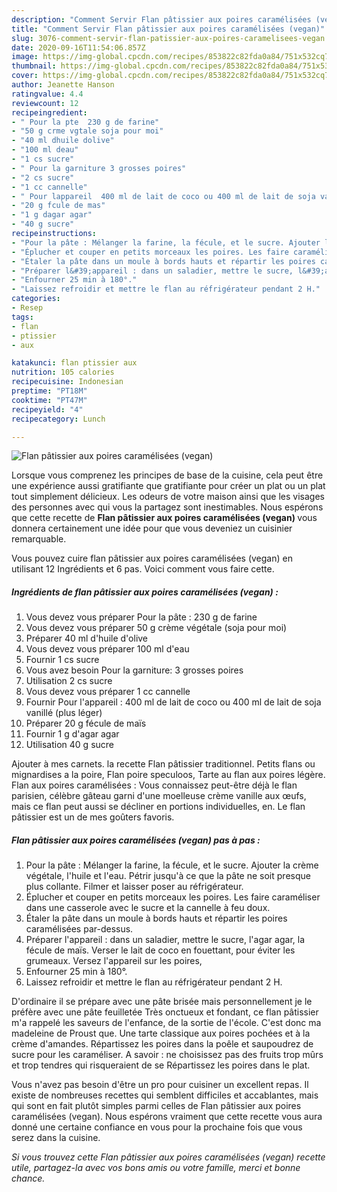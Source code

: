```yaml
---
description: "Comment Servir ​Flan pâtissier aux poires caramélisées (vegan)"
title: "Comment Servir ​Flan pâtissier aux poires caramélisées (vegan)"
slug: 3076-comment-servir-flan-patissier-aux-poires-caramelisees-vegan
date: 2020-09-16T11:54:06.857Z
image: https://img-global.cpcdn.com/recipes/853822c82fda0a84/751x532cq70/flan-patissier-aux-poires-caramelisees-vegan-photo-principale-de-la-recette.jpg
thumbnail: https://img-global.cpcdn.com/recipes/853822c82fda0a84/751x532cq70/flan-patissier-aux-poires-caramelisees-vegan-photo-principale-de-la-recette.jpg
cover: https://img-global.cpcdn.com/recipes/853822c82fda0a84/751x532cq70/flan-patissier-aux-poires-caramelisees-vegan-photo-principale-de-la-recette.jpg
author: Jeanette Hanson
ratingvalue: 4.4
reviewcount: 12
recipeingredient:
- " Pour la pte  230 g de farine"
- "50 g crme vgtale soja pour moi"
- "40 ml dhuile dolive"
- "100 ml deau"
- "1 cs sucre"
- " Pour la garniture 3 grosses poires"
- "2 cs sucre"
- "1 cc cannelle"
- " Pour lappareil  400 ml de lait de coco ou 400 ml de lait de soja vanill plus lger"
- "20 g fcule de mas"
- "1 g dagar agar"
- "40 g sucre"
recipeinstructions:
- "Pour la pâte : Mélanger la farine, la fécule, et le sucre. Ajouter la crème végétale, l&#39;huile et l&#39;eau. Pétrir jusqu&#39;à ce que la pâte ne soit presque plus collante. Filmer et laisser poser au réfrigérateur."
- "Éplucher et couper en petits morceaux les poires. Les faire caraméliser dans une casserole avec le sucre et la cannelle à feu doux."
- "Étaler la pâte dans un moule à bords hauts et répartir les poires caramélisées par-dessus."
- "​Préparer l&#39;appareil : dans un saladier, mettre le sucre, l&#39;agar agar, la fécule de maïs. Verser le lait de coco en fouettant, pour éviter les grumeaux. Versez l&#39;appareil sur les poires,"
- "Enfourner 25 min à 180°."
- "Laissez refroidir et mettre le flan au réfrigérateur pendant 2 H."
categories:
- Resep
tags:
- flan
- ptissier
- aux

katakunci: flan ptissier aux 
nutrition: 105 calories
recipecuisine: Indonesian
preptime: "PT18M"
cooktime: "PT47M"
recipeyield: "4"
recipecategory: Lunch

---
```



![​Flan pâtissier aux poires caramélisées (vegan)](https://img-global.cpcdn.com/recipes/853822c82fda0a84/751x532cq70/flan-patissier-aux-poires-caramelisees-vegan-photo-principale-de-la-recette.jpg)

Lorsque vous comprenez les principes de base de la cuisine, cela peut être une expérience aussi gratifiante que gratifiante pour créer un plat ou un plat tout simplement délicieux. Les odeurs de votre maison ainsi que les visages des personnes avec qui vous la partagez sont inestimables. Nous espérons que cette recette de <strong> ​Flan pâtissier aux poires caramélisées (vegan) </strong> vous donnera certainement une idée pour que vous deveniez un cuisinier remarquable.

<!--inarticleads1-->

Vous pouvez cuire ​flan pâtissier aux poires caramélisées (vegan) en utilisant 12 Ingrédients et 6 pas. Voici comment vous faire cette.

##### Ingrédients de ​flan pâtissier aux poires caramélisées (vegan) :

1. Vous devez vous préparer  Pour la pâte : 230 g de farine
1. Vous devez vous préparer 50 g crème végétale (soja pour moi)
1. Préparer 40 ml d&#39;huile d&#39;olive
1. Vous devez vous préparer 100 ml d&#39;eau
1. Fournir 1 cs sucre
1. Vous avez besoin  Pour la garniture: 3 grosses poires
1. Utilisation 2 cs sucre
1. Vous devez vous préparer 1 cc cannelle
1. Fournir  Pour l&#39;appareil : ​400 ml de lait de coco ou 400 ml de lait de soja vanillé (plus léger)
1. Préparer 20 g fécule de maïs
1. Fournir 1 g d&#39;agar agar
1. Utilisation 40 g sucre


Ajouter à mes carnets. la recette Flan pâtissier traditionnel. Petits flans ou mignardises a la poire, Flan poire speculoos, Tarte au flan aux poires légère. Flan aux poires caramélisées : Vous connaissez peut-être déjà le flan parisien, célèbre gâteau garni d&#39;une moelleuse crème vanille aux œufs, mais ce flan peut aussi se décliner en portions individuelles, en. Le flan pâtissier est un de mes goûters favoris. 

<!--inarticleads2-->

##### ​Flan pâtissier aux poires caramélisées (vegan) pas à pas :

1. Pour la pâte : Mélanger la farine, la fécule, et le sucre. Ajouter la crème végétale, l&#39;huile et l&#39;eau. Pétrir jusqu&#39;à ce que la pâte ne soit presque plus collante. Filmer et laisser poser au réfrigérateur.
1. Éplucher et couper en petits morceaux les poires. Les faire caraméliser dans une casserole avec le sucre et la cannelle à feu doux.
1. Étaler la pâte dans un moule à bords hauts et répartir les poires caramélisées par-dessus.
1. ​Préparer l&#39;appareil : dans un saladier, mettre le sucre, l&#39;agar agar, la fécule de maïs. Verser le lait de coco en fouettant, pour éviter les grumeaux. Versez l&#39;appareil sur les poires,
1. Enfourner 25 min à 180°.
1. Laissez refroidir et mettre le flan au réfrigérateur pendant 2 H.


D&#39;ordinaire il se prépare avec une pâte brisée mais personnellement je le préfère avec une pâte feuilletée Très onctueux et fondant, ce flan pâtissier m&#39;a rappelé les saveurs de l&#39;enfance, de la sortie de l&#39;école. C&#39;est donc ma madeleine de Proust que. Une tarte classique aux poires pochées et à la crème d&#39;amandes. Répartissez les poires dans la poêle et saupoudrez de sucre pour les caraméliser. A savoir : ne choisissez pas des fruits trop mûrs et trop tendres qui risqueraient de se Répartissez les poires dans le plat. 

<!--inarticleads1-->

<p>
Vous n'avez pas besoin d'être un pro pour cuisiner un excellent repas. Il existe de nombreuses recettes qui semblent difficiles et accablantes, mais qui sont en fait plutôt simples parmi celles de ​Flan pâtissier aux poires caramélisées (vegan). Nous espérons vraiment que cette recette vous aura donné une certaine confiance en vous pour la prochaine fois que vous serez dans la cuisine.
</p>

<p>
<i>Si vous trouvez cette ​Flan pâtissier aux poires caramélisées (vegan) recette utile, partagez-la avec vos bons amis ou votre famille, merci et bonne chance.</i>
</p>
